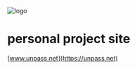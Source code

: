 ![logo](https://unpass.net/unpass.png)
# personal project site
[www.unpass.net](https://unpass.net)
